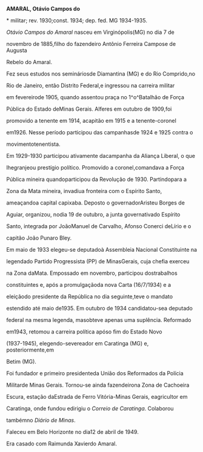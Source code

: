 **AMARAL, Otávio Campos do**



\* militar; rev. 1930;const. 1934; dep. fed. MG 1934-1935.



*Otávio Campos do Amaral* nasceu em Virginópolis(MG) no dia 7 de

novembro de 1885,filho do fazendeiro Antônio Ferreira Campose de Augusta

Rebelo do Amaral.



Fez seus estudos nos semináriosde Diamantina (MG) e do Rio Comprido,no

Rio de Janeiro, então Distrito Federal,e ingressou na carreira militar

em fevereirode 1905, quando assentou praça no 1^o^Batalhão de Força

Pública do Estado deMinas Gerais. Alferes em outubro de 1909,foi

promovido a tenente em 1914, acapitão em 1915 e a tenente-coronel

em1926. Nesse período participou das campanhasde 1924 e 1925 contra o

movimentotenentista.



Em 1929-1930 participou ativamente dacampanha da Aliança Liberal, o que

lhegranjeou prestígio político. Promovido a coronel,comandava a Força

Pública mineira quandoparticipou da Revolução de 1930. Partindopara a

Zona da Mata mineira, invadiua fronteira com o Espírito Santo,

ameaçandoa capital capixaba. Deposto o governadorAristeu Borges de

Aguiar, organizou, nodia 19 de outubro, a junta governativado Espírito

Santo, integrada por JoãoManuel de Carvalho, Afonso Conerci deLírio e o

capitão João Punaro Bley.



Em maio de 1933 elegeu-se deputadoà Assembleia Nacional Constituinte na

legendado Partido Progressista (PP) de MinasGerais, cuja chefia exerceu

na Zona daMata. Empossado em novembro, participou dostrabalhos

constituintes e, após a promulgaçãoda nova Carta (16/7/1934) e a

eleiçãodo presidente da República no dia seguinte,teve o mandato

estendido até maio de1935. Em outubro de 1934 candidatou-sea deputado

federal na mesma legenda, masobteve apenas uma suplência. Reformado

em1943, retomou a carreira política apóso fim do Estado Novo

(1937-1945), elegendo-severeador em Caratinga (MG) e, posteriormente,em

Betim (MG).



Foi fundador e primeiro presidenteda União dos Reformados da Polícia

Militarde Minas Gerais. Tornou-se ainda fazendeirona Zona de Cachoeira

Escura, estação daEstrada de Ferro Vitória-Minas Gerais, eagricultor em

Caratinga, onde fundou edirigiu o *Correio de Caratinga*. Colaborou

tambémno *Diário de Minas*.



Faleceu em Belo Horizonte no dia12 de abril de 1949.



Era casado com Raimunda Xavierdo Amaral.



